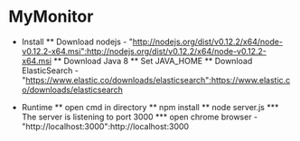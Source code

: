 # MyMonitor

* Install
**	Download nodejs - "http://nodejs.org/dist/v0.12.2/x64/node-v0.12.2-x64.msi":http://nodejs.org/dist/v0.12.2/x64/node-v0.12.2-x64.msi
**	Download Java 8
**	Set JAVA_HOME
**	Download ElasticSearch - "https://www.elastic.co/downloads/elasticsearch":https://www.elastic.co/downloads/elasticsearch

* Runtime
** open cmd in directory
** npm install
** node server.js
*** The server is listening to port 3000
*** open chrome browser - "http://localhost:3000":http://localhost:3000
